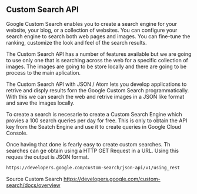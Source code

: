 ## Custom Search API

Google Custom Search enables you to create a search engine for your website, your blog, or a collection of websites. You can configure your search engine to search both web pages and images. You can fine-tune the ranking, customize the look and feel of the search results.

The Custom Search API has a number of features available but we are going to use only one that is searching across the web for a specific collection of images. The images are going to be store locally and there are going to be process to the main aplication.

The Custom Search API with JSON / Atom lets you develop applications to retrive and disply results forn the Google Custom Search programmatically. With this we can search the web and retrive images in a JSON like format and save the images locally.

To create a search is necesarie to create a Custom Search Engine which provies a 100 search queries per day for free. This is only to obtain the API key from the Seatch Engine and use it to create queries in Google Cloud Console.

Once having that done is fearly easy to create custom searches. Th searches can ge obtain using a HTTP GET Request in a URL. Using this reques the output is JSON format.

```html
https://developers.google.com/custom-search/json-api/v1/using_rest
```







Source Custom Search  https://developers.google.com/custom-search/docs/overview
